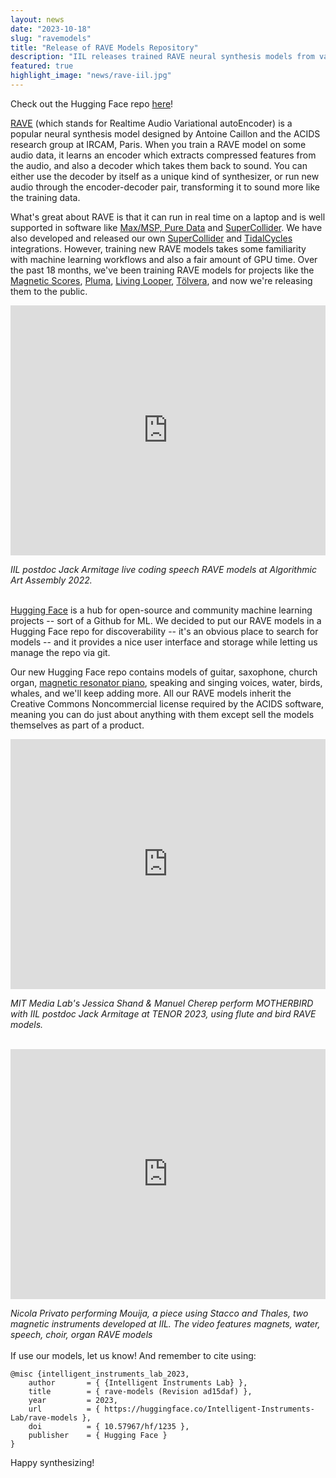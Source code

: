 ```yaml
---
layout: news
date: "2023-10-18"
slug: "ravemodels"
title: "Release of RAVE Models Repository"
description: "IIL releases trained RAVE neural synthesis models from various projects."
featured: true
highlight_image: "news/rave-iil.jpg"
---
```


<script>
import CaptionedImage from "../../components/Images/CaptionedImage.svelte"
</script>

<CaptionedImage
src="news/rave-iil.jpg"
alt="The RAVE logo in IIL colors"
caption="The RAVE logo in IIL colors"
/>

Check out the Hugging Face repo [here](https://huggingface.co/Intelligent-Instruments-Lab/rave-models)!

[RAVE](https://github.com/acids-ircam/RAVE) (which stands for Realtime Audio Variational autoEncoder) is a popular neural synthesis model designed by Antoine Caillon and the ACIDS research group at IRCAM, Paris. When you train a RAVE model on some audio data, it learns an encoder which extracts compressed features from the audio, and also a decoder which takes them back to sound. You can either use the decoder by itself as a unique kind of synthesizer, or run new audio through the encoder-decoder pair, transforming it to sound more like the training data.

What's great about RAVE is that it can run in real time on a laptop and is well supported in software like [Max/MSP, Pure Data](https://github.com/acids-ircam/nn_tilde) and [SuperCollider](https://github.com/elgiano/nn.ar/). We have also developed and released our own [SuperCollider](https://github.com/victor-shepardson/rave-supercollider) and [TidalCycles](https://github.com/jarmitage/tidal-rave) integrations. However, training new RAVE models takes some familiarity with machine learning workflows and also a fair amount of GPU time. Over the past 18 months, we've been training RAVE models for projects like the [Magnetic Scores](../research/magnetic-scores), [Pluma](../research/pluma), [Living Looper](../research/livinglooper), [Tölvera](../research/agential-scores), and now we're releasing them to the public.

<iframe width="100%" height="400" aspect-ratio="16/9" src="https://www.youtube.com/embed/ii-dmCbHmos?si=0I5SAU1NIVHLCh1X&amp;start=684" title="Live Coding RAVE" frameborder="0" allow="accelerometer; autoplay; clipboard-write; encrypted-media; gyroscope; picture-in-picture; web-share" allowfullscreen></iframe>

<i>IIL postdoc Jack Armitage live coding speech RAVE models at Algorithmic Art Assembly 2022.</i><br><br>

[Hugging Face](https://huggingface.co/huggingface) is a hub for open-source and community machine learning projects -- sort of a Github for ML. We decided to put our RAVE models in a Hugging Face repo for discoverability -- it's an obvious place to search for models -- and it provides a nice user interface and storage while letting us manage the repo via git.

Our new Hugging Face repo contains models of guitar, saxophone, church organ, [magnetic resonator piano](https://andrewmcpherson.org/project/mrp), speaking and singing voices, water, birds, whales, and we'll keep adding more. All our RAVE models inherit the Creative Commons Noncommercial license required by the ACIDS software, meaning you can do just about anything with them except sell the models themselves as part of a product.

<iframe width="100%" height="400" aspect-ratio="16/9" src="https://www.youtube.com/embed/kuxYIYgPrTs?si=YYkFYpJbooMpcuFm&amp;start=2540" title="YouTube video player" frameborder="0" allow="accelerometer; autoplay; clipboard-write; encrypted-media; gyroscope; picture-in-picture; web-share" allowfullscreen></iframe>

<i>MIT Media Lab's Jessica Shand & Manuel Cherep perform MOTHERBIRD with IIL postdoc Jack Armitage at TENOR 2023, using flute and bird RAVE models.</i><br><br>

<iframe width="100%" height="400" src="https://www.youtube.com/embed/0-2JwrtS8fw" title="TouTube video player" frameBorder="0"   allow="accelerometer; autoplay; clipboard-write; encrypted-media; gyroscope; picture-in-picture; web-share"  allowFullScreen></iframe>

<i>Nicola Privato performing Mouija, a piece using Stacco and Thales, two magnetic instruments developed at IIL. The video features magnets, water, speech, choir, organ RAVE models</i><br><br>
If use our models, let us know! And remember to cite using:

```
@misc {intelligent_instruments_lab_2023,
	author       = { {Intelligent Instruments Lab} },
	title        = { rave-models (Revision ad15daf) },
	year         = 2023,
	url          = { https://huggingface.co/Intelligent-Instruments-Lab/rave-models },
	doi          = { 10.57967/hf/1235 },
	publisher    = { Hugging Face }
}
```

Happy synthesizing!
